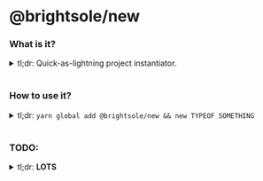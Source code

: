 # @brightsole/new

### What is it?
<details>
  <summary>
    tl;dr: Quick-as-lightning project instantiator.
  </summary>
  <br />

  I write tons of little apps in my free time. CLIs, frontends, packages, serverless projects... etc. The problem is, probably 75% of my time is taken up by dumb, mindless grind-work getting things like eslint/ava/process flow put together, and it's really hampered how quickly I can churn things out.


  So this repo is a meta-repo. It allows you to instantiate a new project, in a style I find agreeable, in mere seconds. It doesn't hide anything, it doesn't magic away anything that isn't *just completely dull as dishwater*. It's just here to let me build. **fast**.

  If there's anything in here that can be removed, it probably already has been. **But make no mistake, I'm making some choices here**. Every project uses `ava`. Every project uses reasonable `prettier`/`eslint` rules. Every project is tied to a github repo. Custom configuration at instantiation time is a luxury for when this tool is used by anyone not named `one19`, **and only then**. I will be debating optionally adding `typescript` to some things, same with `flow`. Otherwise, it'll be *super duper barebones and no frills*. Open an issue if you'd like, but a PR would be infinitely preferrable to my sanity, and yours, whomever you are. I hate this configuration shit, and this project is made to help me escape it, *please* don't drag me into more of it if you don't have to.

</details>
<br/>

### How to use it?
<details>
  <summary>
    tl;dr: <code>yarn global add @brightsole/new && new TYPEOF SOMETHING</code>
  </summary>
  <br />


  ### You can create a variety of project types:
  -------------

  #### CLI
  <details>
    <summary>
      tl;dr: <code>new cli [new-location-folderName] -[options]</code>
    </summary>
    <br />

  `New` can create an easy-to-start-with cli project with the command: `new cli`. It takes one argument, the folderName, and tries to use that as the app name. You may also specify an alternate to override it with `-n`. More options forthcoming.

  The new cli has a few nice features: `signale`, for a running log cli system, `commander` **the standard of excellence** for consuming & using command line arguments & options, `lodash` and `ava` for testing.

  | Arg | Longform | Description | Example |
  | :---------------: | :---------------: | :--------------- | ---------------: |
  | **\*** |  | folderName/name of the new project | `new cli <folderName>` |
  | **-n** | --pretty-name | custom internal name to override folderName | `new cli ../bingle -n 'super-bingle'` |

  </details>

  -------------

  #### FRONT
  <details>
    <summary>
      tl;dr: <code>new front [new-location-folderName] -[options]</code>
    </summary>
    <br />

  `New` also allows you to create a new `frontend` project. It has a few nice features: `jest` for testing, `parcel-bundler` for hot reload and production builds, `axios` for network requests, `styled-components` for css-in-js, and `a-plus-forms` and `a-plus-forms-json-validator` for forms & validation.

  | Arg | Longform | Description | Example |
  | :---------------: | :---------------: | :--------------- | ---------------: |
  | **\*** |  | folderName/name of the new project | `new front <folderName>` |
  | **-n** | --pretty-name | custom internal name to override folderName | `new front ../bingle -n 'bingle-frontend'` |

  -------------

  </details>

</details>
<br/>

### TODO:
<details>
<summary>tl;dr: <strong>LOTS</strong></summary>
<br />

#### CLI/FRONT
1. read git username dynamically from global environment
2. option to specify git repo location in entirety
3. post-create hooks to `yarn` and `git-init`
4. properly good tests for cloner util

#### CI
1. tool for adding travis setup
2. command for telling travis to test repo
3. command for instantiating codeClimate
4. command for grabbing token for coverage upload and giving it to travis
5. tool for snyk setup
6. command for telling snyk to watch the repo

#### SERVERLESS
1. project instantiation
2. create the cli tool for it

#### GENERIC PACKAGE
1. project instantiation
2. create the cli tool for it
 
#### @brightsole/NEW
1. add it to project-status
2. generate a couple badges
3. add it to travis-ci
4. report coverage
5. report test percentage
6. report code quality
8. pre-build clean hook

</details>
<br/>